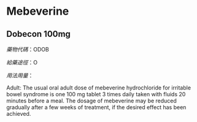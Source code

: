 # Mebeverine

## Dobecon 100mg

*藥物代碼*：ODOB

*給藥途徑*：O

*用法用量*：

Adult: The usual oral adult dose of mebeverine hydrochloride for irritable bowel syndrome is one 100 mg tablet 3 times daily taken with fluids 20 minutes before a meal. The dosage of mebeverine may be reduced gradually after a few weeks of treatment, if the desired effect has been achieved.

